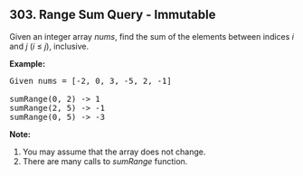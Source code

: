 ## 303. Range Sum Query - Immutable

Given an integer array *nums*, find the sum of the elements between indices *i* and *j* (*i* ≤ *j*), inclusive.

**Example:**
<pre>
Given nums = [-2, 0, 3, -5, 2, -1]

sumRange(0, 2) -> 1
sumRange(2, 5) -> -1
sumRange(0, 5) -> -3
</pre>

**Note:**

1. You may assume that the array does not change.
2. There are many calls to *sumRange* function.
